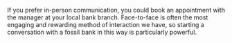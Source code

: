 If you prefer in-person communication, you could book an appointment with the manager at your local bank branch. Face-to-face is often the most engaging and rewarding method of interaction we have, so starting a conversation with a fossil bank in this way is particularly powerful.
